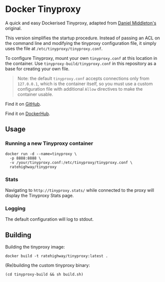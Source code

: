 # Docker Tinyproxy

A quick and easy Dockerised Tinyproxy, adapted from [Daniel
Middleton's](https://github.com/monokal/docker-tinyproxy) original.

This version simplifies the startup procedure. Instead of passing an ACL
on the command line and modifying the tinyproxy configuration file, it
simply uses the file at `/etc/tinyproxy/tinyproxy.conf`.

To configure Tinyproxy, mount your own `tinyproxy.conf` at this location
in the container. Use `tinyproxy-build/tinyproxy.conf` in this
repository as a base for creating your own file.

> Note: the default `tinyproxy.conf` accepts connections only from
> `127.0.0.1`, which is the container itself, so you must use a custom
> configuration file with additional `Allow` directives to make the
> container usable.

Find it on [GitHub](https://github.com/RateHighway/docker-tinyproxy).

Find it on [DockerHub](https://registry.hub.docker.com/u/ratehighway/tinyproxy/).

## Usage

### Running a new Tinyproxy container

```
docker run -d --name=tinyproxy \
  -p 8888:8888 \
  -v /your/tinyproxy.conf:/etc/tinyproxy/tinyproxy.conf \
  ratehighway/tinyproxy
```

### Stats

Navigating to `http://tinyproxy.stats/` while connected to the proxy
will display the Tinyproxy Stats page.

### Logging

The default configuration will log to stdout.

## Building

Building the tinyproxy image:

    docker build -t ratehighway/tinyproxy:latest .

(Re)building the custom tinyproxy binary:

    (cd tinyproxy-build && sh build.sh)

